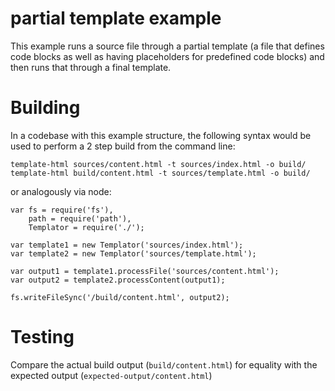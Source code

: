 # partial template example

This example runs a source file through a partial template (a file that defines code blocks as well as having placeholders for predefined code blocks) and then runs that through a final template.

# Building

In a codebase with this example structure, the following syntax would be used to perform a 2 step build from the command line:

```
template-html sources/content.html -t sources/index.html -o build/
template-html build/content.html -t sources/template.html -o build/
```

or analogously via node:

```
var fs = require('fs'),
    path = require('path'),
    Templator = require('./');

var template1 = new Templator('sources/index.html');
var template2 = new Templator('sources/template.html');

var output1 = template1.processFile('sources/content.html');
var output2 = template2.processContent(output1);

fs.writeFileSync('/build/content.html', output2);
```

# Testing

Compare the actual build output (`build/content.html`) for equality with the expected output (`expected-output/content.html`)
